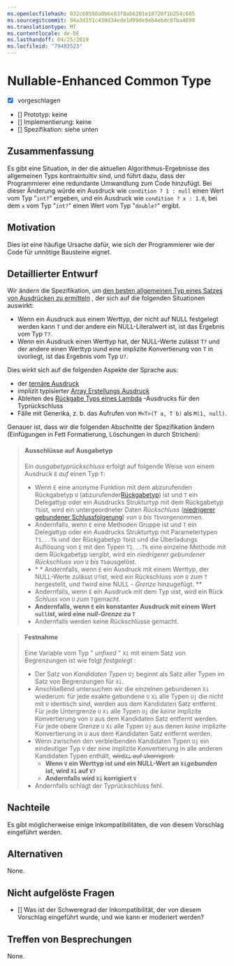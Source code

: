 ```yaml
---
ms.openlocfilehash: 032cb8590a0b6e83f8ab6201e10720f1b254c605
ms.sourcegitcommit: 94a3d151c438d34ede1d99de9eb4ebdc07ba4699
ms.translationtype: MT
ms.contentlocale: de-DE
ms.lasthandoff: 04/25/2019
ms.locfileid: "79483523"
---
```

# <a name="nullable-enhanced-common-type"></a>Nullable-Enhanced Common Type

* [x] vorgeschlagen
* [] Prototyp: keine
* [] Implementierung: keine
* [] Spezifikation: siehe unten

## <a name="summary"></a>Zusammenfassung
[summary]: #summary

Es gibt eine Situation, in der die aktuellen Algorithmus-Ergebnisse des allgemeinen Typs kontraintuitiv sind, und führt dazu, dass der Programmierer eine redundante Umwandlung zum Code hinzufügt. Bei dieser Änderung würde ein Ausdruck wie `condition ? 1 : null` einen Wert vom Typ "`int?`" ergeben, und ein Ausdruck wie `condition ? x : 1.0`, bei dem `x` vom Typ "`int?`" einen Wert vom Typ "`double?`" ergibt.

## <a name="motivation"></a>Motivation
[motivation]: #motivation

Dies ist eine häufige Ursache dafür, wie sich der Programmierer wie der Code für unnötige Bausteine eignet.

## <a name="detailed-design"></a>Detaillierter Entwurf
[design]: #detailed-design

Wir ändern die Spezifikation, um [den besten allgemeinen Typ eines Satzes von Ausdrücken zu ermitteln](https://github.com/dotnet/csharplang/blob/master/spec/expressions.md#finding-the-best-common-type-of-a-set-of-expressions) , der sich auf die folgenden Situationen auswirkt:

- Wenn ein Ausdruck aus einem Werttyp, der nicht auf NULL festgelegt werden kann `T` und der andere ein NULL-Literalwert ist, ist das Ergebnis vom Typ `T?`.
- Wenn ein Ausdruck einen Werttyp hat, der NULL-Werte zulässt `T?` und der andere einen Werttyp `U`und eine implizite Konvertierung von `T` in `U`vorliegt, ist das Ergebnis vom Typ `U?`.

Dies wirkt sich auf die folgenden Aspekte der Sprache aus:

- der [ternäre Ausdruck](https://github.com/dotnet/csharplang/blob/master/spec/expressions.md#conditional-operator)
- implizit typisierter [Array Erstellungs Ausdruck](https://github.com/dotnet/csharplang/blob/master/spec/expressions.md#array-creation-expressions)
- Ableiten des [Rückgabe Typs eines Lambda](https://github.com/dotnet/csharplang/blob/master/spec/expressions.md#inferred-return-type) -Ausdrucks für den Typrückschluss
- Fälle mit Generika, z. b. das Aufrufen von `M<T>(T a, T b)` als `M(1, null)`.

Genauer ist, dass wir die folgenden Abschnitte der Spezifikation ändern (Einfügungen in Fett Formatierung, Löschungen in durch Strichen):

> #### <a name="output-type-inferences"></a>Ausschlüsse auf Ausgabetyp
> 
> Ein *ausgabetyprückschluss* erfolgt auf folgende Weise *von* einem Ausdruck `E` *auf* einen Typ `T`:
> 
> *  Wenn `E` eine anonyme Funktion mit dem abzurufenden Rückgabetyp `U` (abzurufender[Rückgabetyp](expressions.md#inferred-return-type)) ist und `T` ein Delegattyp oder ein Ausdrucks Strukturtyp mit dem Rückgabetyp `Tb`ist, wird ein untergeordneter Daten *Rückschluss* ([niedrigerer gebundener Schlussfolgerung](expressions.md#lower-bound-inferences)) *von* `U` *bis* `Tb`vorgenommen.
> *  Andernfalls, wenn `E` eine Methoden Gruppe ist und `T` ein Delegattyp oder ein Ausdrucks Strukturtyp mit Parametertypen `T1...Tk` und der Rückgabetyp `Tb`ist und die Überladungs Auflösung von `E` mit den Typen `T1...Tk` eine einzelne Methode mit dem Rückgabetyp `U`ergibt, wird ein *niedrigerer gebundener Rückschluss* *von* `U` *bis* `Tb`ausgelöst.
> *  \* * Andernfalls, wenn `E` ein Ausdruck mit einem Werttyp, der NULL-Werte zulässt `U?`ist, wird ein Rückschluss *von* `U` *zum* `T` hergestellt, und `T`wird eine NULL *-* *Grenze* hinzugefügt. **
> *  Andernfalls, wenn `E` ein Ausdruck mit dem Typ `U`ist, wird ein Rück *Schluss* *von* `U` *zum* `T`gemacht.
> *  **Andernfalls, wenn `E` ein konstanter Ausdruck mit einem Wert `null`ist, wird eine *null-Grenze* zu `T`** 
> *  Andernfalls werden keine Rückschlüsse gemacht.

> #### <a name="fixing"></a>Festnahme
> 
> Eine Variable vom Typ " *unfixed* " `Xi` mit einem Satz von Begrenzungen ist wie folgt *festgelegt* :
> 
> *  Der Satz von *Kandidaten Typen* `Uj` beginnt als Satz aller Typen im Satz von Begrenzungen für `Xi`.
> *  Anschließend untersuchen wir die einzelnen gebundenen `Xi` wiederum: für jede exakte gebundene `U` `Xi` alle Typen `Uj` die nicht mit `U` identisch sind, werden aus dem Kandidaten Satz entfernt. Für jede Untergrenze `U` `Xi` alle Typen `Uj` die *keine* implizite Konvertierung von `U` aus dem Kandidaten Satz entfernt werden. Für jede obere Grenze `U` `Xi` alle Typen `Uj` aus denen *keine* implizite Konvertierung in `U` aus dem Kandidaten Satz entfernt werden.
> *  Wenn zwischen den verbleibenden Kandidaten Typen `Uj` ein eindeutiger Typ `V` der eine implizite Konvertierung in alle anderen Kandidaten Typen enthält, ~~wird`Xi` auf `V`korrigiert.~~
>     -  **Wenn `V` ein Werttyp ist und ein NULL-Wert an `Xi`*gebunden* ist, wird `Xi` auf `V?`**
>     -  **Andernfalls wird `Xi` korrigiert `V`**
> *  Andernfalls schlägt der Typrückschluss fehl.

## <a name="drawbacks"></a>Nachteile
[drawbacks]: #drawbacks

Es gibt möglicherweise einige Inkompatibilitäten, die von diesem Vorschlag eingeführt werden.

## <a name="alternatives"></a>Alternativen
[alternatives]: #alternatives

None.

## <a name="unresolved-questions"></a>Nicht aufgelöste Fragen
[unresolved]: #unresolved-questions

- [] Was ist der Schweregrad der Inkompatibilität, der von diesem Vorschlag eingeführt wurde, und wie kann er moderiert werden?

## <a name="design-meetings"></a>Treffen von Besprechungen

None.
